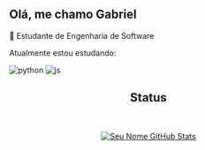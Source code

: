 ## Olá, me chamo Gabriel
📓 Estudante de Engenharia de Software

Atualmente estou estudando:

<img alt="python" src="https://img.shields.io/badge/Python-3776AB?style=for-the-badge&logo=python&logoColor=white" />
<img alt="js" src="https://img.shields.io/badge/JavaScript-F7DF1E?style=for-the-badge&logo=javascript&logoColor=black" />

 <h2 align="center" >Status</h2>
<br>
<div align="center" >
	
[![Seu Nome GitHub Stats](https://github-readme-stats.vercel.app/api?username=GabrielDelefratiFerreira&show_icons=true&theme=dracula )](https://github.com/GabrielDelefratiFerreira)
